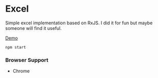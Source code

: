 # Excel

Simple excel implementation based on RxJS.
I did it for fun but maybe someone will find it useful.

[Demo](https://treeskar.github.io/excel/)

```
npm start
```

### Browser Support
* Chrome
